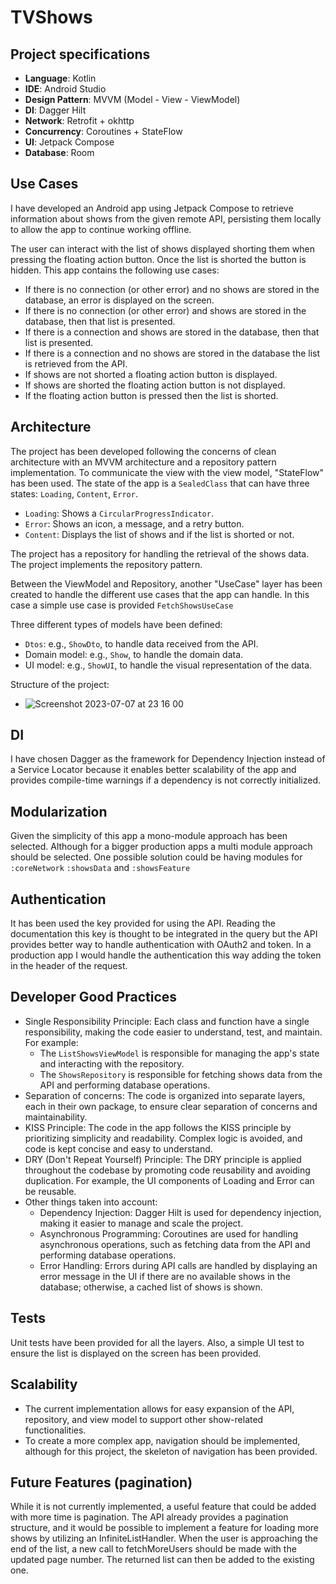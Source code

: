 # TVShows
## Project specifications
- **Language**: Kotlin
- **IDE**: Android Studio
- **Design Pattern**: MVVM (Model - View - ViewModel)
- **DI**: Dagger Hilt
- **Network**: Retrofit + okhttp 
- **Concurrency**: Coroutines + StateFlow
- **UI**: Jetpack Compose
- **Database**: Room

## Use Cases
I have developed an Android app using Jetpack Compose to retrieve information about shows from the given remote API, persisting them locally to allow the app to continue working offline.

The user can interact with the list of shows displayed shorting them when pressing the floating action button. Once the list is shorted the button is hidden.
This app contains the following use cases:
- If there is no connection (or other error) and no shows are stored in the database, an error is displayed on the screen.
- If there is no connection (or other error) and shows are stored in the database, then that list is presented.
- If there is a connection and shows are stored in the database, then that list is presented.
- If there is a connection and no shows are stored in the database the list is retrieved from the API.
- If shows are not shorted a floating action button is displayed.
- If shows are shorted the floating action button is not displayed.
- If the floating action button is pressed then the list is shorted.

## Architecture
The project has been developed following the concerns of clean architecture with an MVVM architecture and a repository pattern implementation.
To communicate the view with the view model, "StateFlow" has been used. The state of the app is a `SealedClass` that can have three states: `Loading`, `Content`, `Error`.
- `Loading`: Shows a `CircularProgressIndicator`.
- `Error`: Shows an icon, a message, and a retry button.
- `Content`: Displays the list of shows and if the list is shorted or not.

The project has a repository for handling the retrieval of the shows data. The project implements the repository pattern.

Between the ViewModel and Repository, another "UseCase" layer has been created to handle the different use cases that the app can handle. In this case a simple use case is provided `FetchShowsUseCase`

Three different types of models have been defined:
- `Dtos`: e.g., `ShowDto`, to handle data received from the API.
- Domain model: e.g., `Show`, to handle the domain data.
- UI model: e.g., `ShowUI`, to handle the visual representation of the data.

Structure of the project:
- ![Screenshot 2023-07-07 at 23 16 00](https://github.com/dovdtel87/TVShows/assets/2633423/25d6b548-bf6d-47a3-be35-7feb72502107)

## DI
I have chosen Dagger as the framework for Dependency Injection instead of a Service Locator because it enables better scalability of the app and provides compile-time warnings if a dependency is not correctly initialized.
 
## Modularization
Given the simplicity of this app a mono-module approach has been selected. Although for a bigger production apps a multi module approach should be selected.
One possible solution could be having modules for `:coreNetwork` `:showsData` and `:showsFeature` 

## Authentication
It has been used the key provided for using the API. Reading the documentation this key is thought to be integrated in the query but the API provides better way to handle authentication with OAuth2 and token. In a production app I would handle the authentication this way adding the token in the header of the request.

## Developer Good Practices
- Single Responsibility Principle: Each class and function have a single responsibility, making the code easier to understand, test, and maintain. For example:
  - The `ListShowsViewModel` is responsible for managing the app's state and interacting with the repository.
  - The `ShowsRepository` is responsible for fetching shows data from the API and performing database operations.
- Separation of concerns: The code is organized into separate layers, each in their own package, to ensure clear separation of concerns and maintainability.
- KISS Principle: The code in the app follows the KISS principle by prioritizing simplicity and readability. Complex logic is avoided, and code is kept concise and easy to understand.
- DRY (Don't Repeat Yourself) Principle: The DRY principle is applied throughout the codebase by promoting code reusability and avoiding duplication. For example, the UI components of Loading and Error can be reusable.
- Other things taken into account:
  - Dependency Injection: Dagger Hilt is used for dependency injection, making it easier to manage and scale the project.
  - Asynchronous Programming: Coroutines are used for handling asynchronous operations, such as fetching data from the API and performing database operations.
  - Error Handling: Errors during API calls are handled by displaying an error message in the UI if there are no available shows in the database; otherwise, a cached list of shows is shown.
## Tests
Unit tests have been provided for all the layers.
Also, a simple UI test to ensure the list is displayed on the screen has been provided.

## Scalability
- The current implementation allows for easy expansion of the API, repository, and view model to support other show-related functionalities.
- To create a more complex app, navigation should be implemented, although for this project, the skeleton of navigation has been provided.

## Future Features (pagination)
While it is not currently implemented, a useful feature that could be added with more time is pagination. The API already provides a pagination structure, and it would be possible to implement a feature for loading more shows by utilizing an InfiniteListHandler. When the user is approaching the end of the list, a new call to fetchMoreUsers should be made with the updated page number. The returned list can then be added to the existing one.
